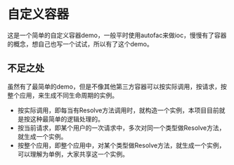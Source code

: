 # 自定义容器
这是一个简单的自定义容器demo，一般平时使用autofac来做ioc，慢慢有了容器的概念，想自己也写一个试试，所以有了这个demo。

## 不足之处
虽然有了最简单的demo，但是不像其他第三方容器可以按实际调用，按请求，按整个应用，来生成不同生命周期的实例。
* 按实际调用，即每当有Resolve方法调用时，就构造一个实例，本项目目前就是按这种最简单的逻辑处理的。
* 按当前请求，即某个用户的一次请求中，多次对同一个类型做Resolve方法，就生成一个实例。
* 按整个应用，即整个应用中，对某个类型做Resolve方法，就生成一个实例，可以理解为单例，大家共享这一个实例。
